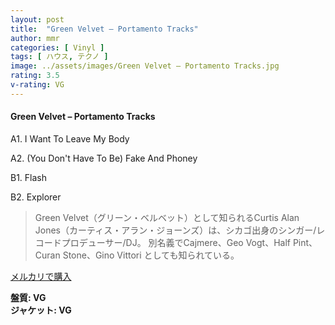 ```yaml
---
layout: post
title:  "Green Velvet – Portamento Tracks"
author: mmr
categories: [ Vinyl ]
tags: [ ハウス, テクノ ]
image: ../assets/images/Green Velvet – Portamento Tracks.jpg
rating: 3.5
v-rating: VG
---
```


#### Green Velvet – Portamento Tracks

A1. I Want To Leave My Body

A2. (You Don't Have To Be) Fake And Phoney

B1. Flash

B2. Explorer

> Green Velvet（グリーン・ベルベット）として知られるCurtis Alan Jones（カーティス・アラン・ジョーンズ）は、シカゴ出身のシンガー/レコードプロデューサー/DJ。 別名義でCajmere、Geo Vogt、Half Pint、Curan Stone、Gino Vittori としても知られている。

[メルカリで購入](https://jp.mercari.com/item/m55278073484)

<div class="mt-4 mb-4 d-flex align-items-center">
<strong class="mr-1">盤質: VG</strong>
</div>
<div class="mt-4 mb-4 d-flex align-items-center">
<strong class="mr-1">ジャケット: VG</strong>
</div>
